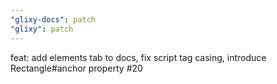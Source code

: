 ```yaml
---
"glixy-docs": patch
"glixy": patch
---
```


feat: add elements tab to docs, fix script tag casing, introduce Rectangle#anchor property #20
